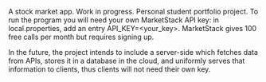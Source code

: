 A stock market app.
Work in progress. 
Personal student portfolio project.
To run the program you will need your own MarketStack API key: in local.properties, add an entry API_KEY=<your_key>. MarketStack gives 100 free calls per month but requires signing up.

In the future, the project intends to include a server-side which fetches
data from APIs, stores it in a database in the cloud, and uniformly serves that information to clients,
thus clients will not need their own key.
